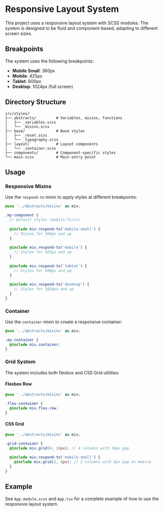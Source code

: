 # Responsive Layout System

This project uses a responsive layout system with SCSS modules. The system is designed to be fluid and component-based, adapting to different screen sizes.

## Breakpoints

The system uses the following breakpoints:

- **Mobile Small**: 360px
- **Mobile**: 425px
- **Tablet**: 600px
- **Desktop**: 1024px (full screen)

## Directory Structure

```
src/styles/
├── abstracts/         # Variables, mixins, functions
│   ├── _variables.scss
│   └── _mixins.scss
├── base/              # Base styles
│   ├── _reset.scss
│   └── _typography.scss
├── layout/            # Layout components
│   └── _container.scss
├── components/        # Component-specific styles
└── main.scss          # Main entry point
```

## Usage

### Responsive Mixins

Use the `respond-to` mixin to apply styles at different breakpoints:

```scss
@use '../abstracts/mixins' as mix;

.my-component {
  // Default styles (mobile-first)
  
  @include mix.respond-to('mobile-small') {
    // Styles for 360px and up
  }
  
  @include mix.respond-to('mobile') {
    // Styles for 425px and up
  }
  
  @include mix.respond-to('tablet') {
    // Styles for 600px and up
  }
  
  @include mix.respond-to('desktop') {
    // Styles for 1024px and up
  }
}
```

### Container

Use the `container` mixin to create a responsive container:

```scss
@use '../abstracts/mixins' as mix;

.my-container {
  @include mix.container;
}
```

### Grid System

The system includes both flexbox and CSS Grid utilities:

#### Flexbox Row

```scss
@use '../abstracts/mixins' as mix;

.flex-container {
  @include mix.flex-row;
}
```

#### CSS Grid

```scss
@use '../abstracts/mixins' as mix;

.grid-container {
  @include mix.grid(4, 16px); // 4 columns with 16px gap
  
  @include mix.respond-to('mobile-small') {
    @include mix.grid(2, 8px); // 2 columns with 8px gap on mobile
  }
}
```

## Example

See `App.module.scss` and `App.tsx` for a complete example of how to use the responsive layout system.